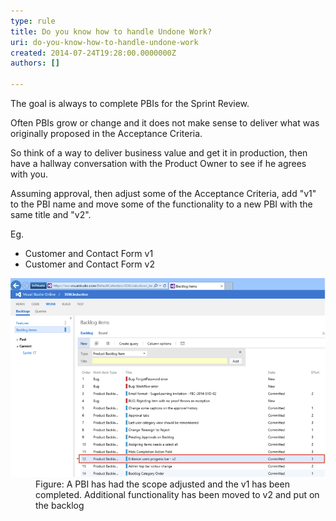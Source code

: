 ```yaml
---
type: rule
title: Do you know how to handle Undone Work?
uri: do-you-know-how-to-handle-undone-work
created: 2014-07-24T19:28:00.0000000Z
authors: []

---
```




<span class='intro'> <p class="p1">The goal is always to complete PBIs for the Sprint Review.</p><p class="p1">Often PBIs grow or change and it does not make sense to deliver what was originally proposed in the Acceptance Criteria.</p> </span>

<p>So think of a way to deliver business value and get it in production, then have a hallway conversation with the Product Owner to see if he agrees with you.</p><p>Assuming approval, then adjust some of the Acceptance Criteria, add &quot;v1&quot; to the PBI name and move some of the functionality to a new PBI with the same title and &quot;v2&quot;.​</p><p>Eg.</p><ul><li>Customer and Contact Form v1</li><li>Customer and Contact Form v2</li></ul><dl class="image"><dt>
      <img src="./undone-work.png" alt="" style="width&#58;600px;" />
   </dt><dd>Figure&#58; A PBI has had the scope adjusted and the v1 has been completed. Additional functionality has been moved to v2 and put on the backlog</dd></dl>


